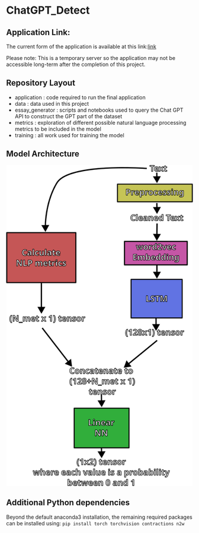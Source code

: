 # ChatGPT_Detect

## Application Link:
The current form of the application is available at this link:[link](link)

Please note: This is a temporary server so the application may not be accessible long-term after the completion of this project.

## Repository Layout
- application : code required to run the final application
- data : data used in this project
- essay_generator : scripts and notebooks used to query the Chat GPT API to construct the GPT part of the dataset
- metrics : exploration of different possible natural language processing metrics to be included in the model
- training : all work used for training the model

## Model Architecture
![diagram image](./diagram.png)

## Additional Python dependencies
Beyond the default anaconda3 installation, the remaining required packages can be installed using:
```pip install torch torchvision contractions n2w```

